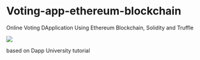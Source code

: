 # Voting-app-ethereum-blockchain

Online Voting DApplication Using Ethereum Blockchain, Solidity and Truffle

<img src="https://user-images.githubusercontent.com/71185753/162523669-96737a7f-3d87-4bf4-a3e8-3beb60df860f.gif">

based on Dapp University tutorial
